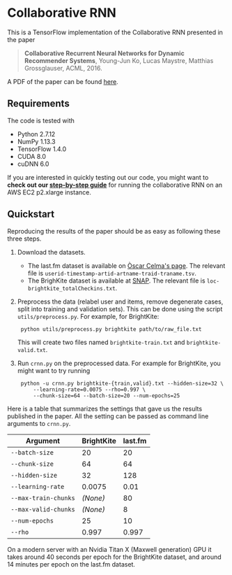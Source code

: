 # Collaborative RNN

This is a TensorFlow implementation of the Collaborative RNN presented in the
paper

> **Collaborative Recurrent Neural Networks for Dynamic Recommender Systems**,
> Young-Jun Ko, Lucas Maystre, Matthias Grossglauser, ACML, 2016.

A PDF of the paper can be found
[here](https://infoscience.epfl.ch/record/222477/files/ko101.pdf).

## Requirements

The code is tested with

- Python 2.7.12
- NumPy 1.13.3
- TensorFlow 1.4.0
- CUDA 8.0
- cuDNN 6.0

If you are interested in quickly testing out our code, you might want to **check
out our [step-by-step guide][1]** for running the collaborative RNN on an AWS
EC2 p2.xlarge instance.

## Quickstart

Reproducing the results of the paper should be as easy as following these three
steps.

1. Download the datasets.
    - The last.fm dataset is available on [Òscar Celma's page][2]. The relevant
      file is `userid-timestamp-artid-artname-traid-traname.tsv`.
    - The BrighKite dataset is available at [SNAP][3]. The relevant file is
      `loc-brightkite_totalCheckins.txt`.
2. Preprocess the data (relabel user and items, remove degenerate cases, split
   into training and validation sets). This can be done using the script
   `utils/preprocess.py`. For example, for BrightKite:

        python utils/preprocess.py brightkite path/to/raw_file.txt

   This will create two files named `brightkite-train.txt` and
   `brightkite-valid.txt`.
3. Run `crnn.py` on the preprocessed data. For example for BrightKite, you
   might want to try running

        python -u crnn.py brightkite-{train,valid}.txt --hidden-size=32 \
            --learning-rate=0.0075 --rho=0.997 \
            --chunk-size=64 --batch-size=20 --num-epochs=25

Here is a table that summarizes the settings that gave us the results published
in the paper. All the setting can be passed as command line arguments to
`crnn.py`.

| Argument             | BrightKite | last.fm |
| -------------------- | ---------- | ------- |
| `--batch-size`       | 20         | 20      |
| `--chunk-size`       | 64         | 64      |
| `--hidden-size`      | 32         | 128     |
| `--learning-rate`    | 0.0075     | 0.01    |
| `--max-train-chunks` | *(None)*   | 80      |
| `--max-valid-chunks` | *(None)*   | 8       |
| `--num-epochs`       | 25         | 10      |
| `--rho`              | 0.997      | 0.997   |

On a modern server with an Nvidia Titan X (Maxwell generation) GPU it takes
around 40 seconds per epoch for the BrightKite dataset, and around 14 minutes
per epoch on the last.fm dataset.

[1]: docs/running-on-aws.md
[2]: http://www.dtic.upf.edu/~ocelma/MusicRecommendationDataset/lastfm-1K.html
[3]: https://snap.stanford.edu/data/loc-brightkite.html
